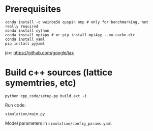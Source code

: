 # Prerequisites

```
conda install -c weinbe58 quspin omp # only for benchmarking, not really required
conda install cython
conda install mpi4py # or pip install mpi4py --no-cache-dir 
conda install yaml
pip install pyyaml
```

jax: https://github.com/google/jax


# Build c++ sources (lattice symemtries, etc)
```
python cpp_code/setup.py build_ext -i
```

Run code:
```
simulation/main.py
```

Model parameters in `simulation/config_params.yaml`

